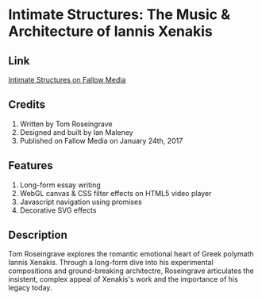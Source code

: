 # Intimate Structures: The Music & Architecture of Iannis Xenakis

## Link
<a href="http://fallowmedia.com/2017/jan/intimate-structures/" target="_blank" rel="noopener">Intimate Structures on Fallow Media</a>

## Credits
1. Written by Tom Roseingrave
2. Designed and built by Ian Maleney
3. Published on Fallow Media on January 24th, 2017

## Features
1. Long-form essay writing
2. WebGL canvas & CSS filter effects on HTML5 video player
3. Javascript navigation using promises 
4. Decorative SVG effects

## Description
Tom Roseingrave explores the romantic emotional heart of Greek polymath Iannis Xenakis. Through a long-form dive into his experimental compositions and ground-breaking architectre, Roseingrave articulates the insistent, complex appeal of Xenakis's work and the importance of his legacy today. 
